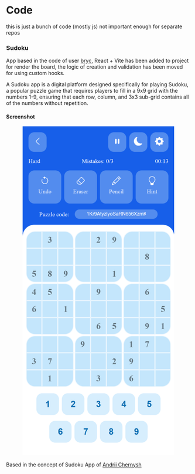 # Code

this is just a bunch of code (mostly js) not important enough for separate repos

### Sudoku

App based in the code of user [bryc](https://github.com/bryc/code), React + Vite
has been added to project for render the board, the logic of creation and validation
has been moved for using custom hooks.

A Sudoku app is a digital platform designed specifically for playing Sudoku,
a popular puzzle game that requires players to fill in a 9x9 grid with the
numbers 1-9, ensuring that each row, column, and 3x3 sub-grid contains all
of the numbers without repetition.

#### Screenshot

<p align="center">
<img alt="Screenshoot" src="./sudoku/docs/Screenshoot.png" width="414">
</p>

Based in the concept of Sudoku App of [Andrii Chernysh](https://dribbble.com/shots/16990994-Concept-for-Sudoku-App)